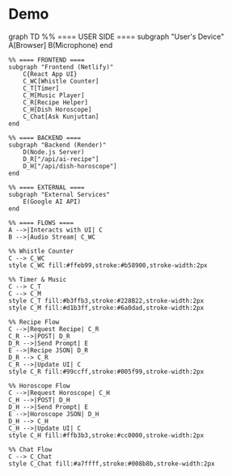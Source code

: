# Demo

graph TD
    %% ==== USER SIDE ====
    subgraph "User's Device"
        A[Browser]
        B(Microphone)
    end

    %% ==== FRONTEND ====
    subgraph "Frontend (Netlify)"
        C{React App UI}
        C_WC[Whistle Counter]
        C_T[Timer]
        C_M[Music Player]
        C_R[Recipe Helper]
        C_H[Dish Horoscope]
        C_Chat[Ask Kunjuttan]
    end

    %% ==== BACKEND ====
    subgraph "Backend (Render)"
        D(Node.js Server)
        D_R["/api/ai-recipe"]
        D_H["/api/dish-horoscope"]
    end

    %% ==== EXTERNAL ====
    subgraph "External Services"
        E(Google AI API)
    end

    %% ==== FLOWS ====
    A -->|Interacts with UI| C
    B -->|Audio Stream| C_WC

    %% Whistle Counter
    C --> C_WC
    style C_WC fill:#ffeb99,stroke:#b58900,stroke-width:2px

    %% Timer & Music
    C --> C_T
    C --> C_M
    style C_T fill:#b3ffb3,stroke:#228B22,stroke-width:2px
    style C_M fill:#d1b3ff,stroke:#6a0dad,stroke-width:2px

    %% Recipe Flow
    C -->|Request Recipe| C_R
    C_R -->|POST| D_R
    D_R -->|Send Prompt| E
    E -->|Recipe JSON| D_R
    D_R --> C_R
    C_R -->|Update UI| C
    style C_R fill:#99ccff,stroke:#005f99,stroke-width:2px

    %% Horoscope Flow
    C -->|Request Horoscope| C_H
    C_H -->|POST| D_H
    D_H -->|Send Prompt| E
    E -->|Horoscope JSON| D_H
    D_H --> C_H
    C_H -->|Update UI| C
    style C_H fill:#ffb3b3,stroke:#cc0000,stroke-width:2px

    %% Chat Flow
    C --> C_Chat
    style C_Chat fill:#a7ffff,stroke:#008b8b,stroke-width:2px

